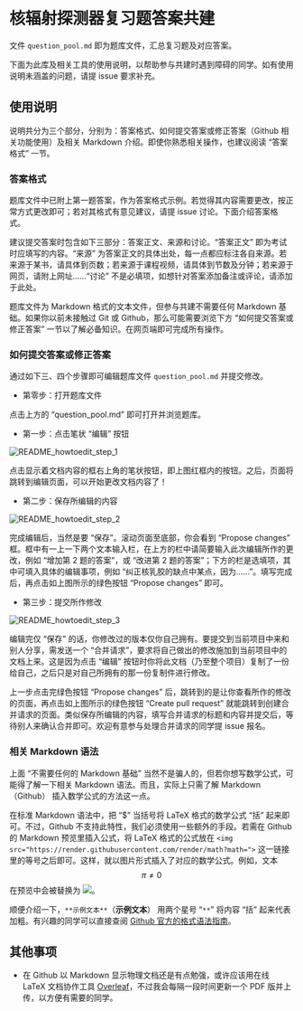 # 核辐射探测器复习题答案共建

文件 `question_pool.md` 即为题库文件，汇总复习题及对应答案。

下面为此库及相关工具的使用说明，以帮助参与共建时遇到障碍的同学。如有使用说明未涵盖的问题，请提 issue 要求补充。

## 使用说明

说明共分为三个部分，分别为：答案格式、如何提交答案或修正答案（Github 相关功能使用）及相关 Markdown 介绍。即使你熟悉相关操作，也建议阅读 “答案格式” 一节。

### 答案格式

题库文件中已附上第一题答案，作为答案格式示例。若觉得其内容需要更改，按正常方式更改即可；若对其格式有意见建议，请提 issue 讨论。下面介绍答案格式。

建议提交答案时包含如下三部分：答案正文、来源和讨论。“答案正文” 即为考试时应填写的内容。“来源” 为答案正文的具体出处，每一点都应标注各自来源。若来源于某书，请具体到页数；若来源于课程视频，请具体到节数及分钟；若来源于网页，请附上网址……“讨论” 不是必填项，如想针对答案添加备注或评论，请添加于此处。

题库文件为 Markdown 格式的文本文件，但参与共建不需要任何 Markdown 基础。如果你以前未接触过 Git 或 Github，那么可能需要浏览下方 “如何提交答案或修正答案” 一节以了解必备知识。在网页端即可完成所有操作。

### 如何提交答案或修正答案

通过如下三、四个步骤即可编辑题库文件 `question_pool.md` 并提交修改。

- 第零步：打开题库文件

点击上方的 “question_pool.md” 即可打开并浏览题库。

- 第一步：点击笔状 “编辑” 按钮

![README_howtoedit_step_1](https://user-images.githubusercontent.com/95536266/144718431-49d710b7-8366-41c5-a7f0-dd011e23c49b.png)

点击显示着文档内容的框右上角的笔状按钮，即上图红框内的按钮。之后，页面将跳转到编辑页面，可以开始更改文档内容了！

- 第二步：保存所编辑的内容

![README_howtoedit_step_2](https://user-images.githubusercontent.com/95536266/144718554-6be38aef-4d42-44a5-baab-6c9908ca14a3.png)

完成编辑后，当然是要 “保存”。滚动页面至底部，你会看到 “Propose changes” 框。框中有一上一下两个文本输入栏，在上方的栏中请简要输入此次编辑所作的更改，例如 “增加第 2 题的答案”，或 “改进第 2 题的答案”；下方的栏是选填项，其中可填入具体的编辑事项，例如 “纠正核乳胶的缺点中某点，因为……”。填写完成后，再点击如上图所示的绿色按钮 “Propose changes” 即可。

- 第三步：提交所作修改

![README_howtoedit_step_3](https://user-images.githubusercontent.com/95536266/144718842-6ce9205d-c984-4401-a80b-e3a2b4dcc27a.png)

编辑完仅 “保存” 的话，你修改过的版本仅你自己拥有。要提交到当前项目中来和别人分享，需发送一个 “合并请求”，要求将自己做出的修改施加到当前项目中的文档上来。这是因为点击 “编辑” 按钮时你将此文档（乃至整个项目）复制了一份给自己，之后只是对自己所拥有的那一份复制件进行修改。

上一步点击完绿色按钮 “Propose changes” 后，跳转到的是让你查看所作的修改的页面，再点击如上图所示的绿色按钮 “Create pull request” 就能跳转到创建合并请求的页面。类似保存所编辑的内容，填写合并请求的标题和内容并提交后，等待别人来确认合并即可。欢迎有意参与处理合并请求的同学提 issue 报名。

### 相关 Markdown 语法

上面 “不需要任何的 Markdown 基础” 当然不是骗人的，但若你想写数学公式，可能得了解一下相关 Markdown 语法。而且，实际上只需了解 Markdown （Github） 插入数学公式的方法这一点。

在标准 Markdown 语法中，把 “$” 当括号将 LaTeX 格式的数学公式 “括” 起来即可。不过，Github 不支持此特性，我们必须使用一些额外的手段。若需在 Github 的 Markdown 预览里插入公式，将 LaTeX 格式的公式放在 `<img src="https://render.githubusercontent.com/render/math?math=">` 这一链接里的等号之后即可。这样，就以图片形式插入了对应的数学公式。例如，文本 $$\pi \neq 0$$ 在预览中会被替换为 <img src="https://render.githubusercontent.com/render/math?math=\pi \neq 0">。

顺便介绍一下，`**示例文本**`（**示例文本**） 用两个星号 “`**`” 将内容 “括” 起来代表加粗。有兴趣的同学可以直接查阅 [Github 官方的格式语法指南](https://docs.github.com/en/github/writing-on-github/getting-started-with-writing-and-formatting-on-github/basic-writing-and-formatting-syntax)。

## 其他事项

- 在 Github 以 Markdown 显示物理文档还是有点勉强，或许应该用在线 LaTeX 文档协作工具 [Overleaf](https://www.overleaf.com/)，不过我会每隔一段时间更新一个 PDF 版并上传，以方便有需要的同学。
